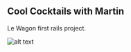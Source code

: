 ## Cool Cocktails with Martin

Le Wagon first rails project.



![alt text](https://github.com/Marremurten/Cool-Cocktails/blob/master/printscr.png?raw=true)

